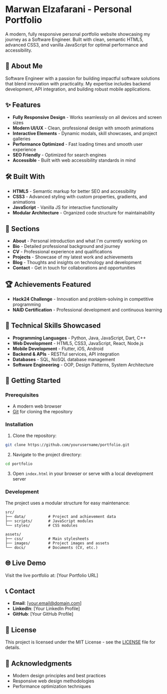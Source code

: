 # Marwan Elzafarani - Personal Portfolio

A modern, fully responsive personal portfolio website showcasing my journey as a Software Engineer. Built with clean, semantic HTML5, advanced CSS3, and vanilla JavaScript for optimal performance and accessibility.

## 🚀 About Me

Software Engineer with a passion for building impactful software solutions that blend innovation with practicality. My expertise includes backend development, API integration, and building robust mobile applications.

## ✨ Features

- **Fully Responsive Design** - Works seamlessly on all devices and screen sizes
- **Modern UI/UX** - Clean, professional design with smooth animations
- **Interactive Elements** - Dynamic modals, skill showcases, and project galleries
- **Performance Optimized** - Fast loading times and smooth user experience
- **SEO Friendly** - Optimized for search engines
- **Accessible** - Built with web accessibility standards in mind

## 🛠️ Built With

- **HTML5** - Semantic markup for better SEO and accessibility
- **CSS3** - Advanced styling with custom properties, gradients, and animations
- **JavaScript** - Vanilla JS for interactive functionality
- **Modular Architecture** - Organized code structure for maintainability

## 📱 Sections

- **About** - Personal introduction and what I'm currently working on
- **Bio** - Detailed professional background and journey
- **CV** - Professional experience and qualifications
- **Projects** - Showcase of my latest work and achievements
- **Blog** - Thoughts and insights on technology and development
- **Contact** - Get in touch for collaborations and opportunities

## 🏆 Achievements Featured

- **Hack24 Challenge** - Innovation and problem-solving in competitive programming
- **NAID Certification** - Professional development and continuous learning

## 🎯 Technical Skills Showcased

- **Programming Languages** - Python, Java, JavaScript, Dart, C++
- **Web Development** - HTML5, CSS3, JavaScript, React, Node.js
- **Mobile Development** - Flutter, iOS, Android
- **Backend & APIs** - RESTful services, API integration
- **Databases** - SQL, NoSQL database management
- **Software Engineering** - OOP, Design Patterns, System Architecture

## 🚀 Getting Started

### Prerequisites

- A modern web browser
- [Git](https://git-scm.com/downloads) for cloning the repository

### Installation

1. Clone the repository:

```bash
git clone https://github.com/yourusername/portfolio.git
```

2. Navigate to the project directory:

```bash
cd portfolio
```

3. Open `index.html` in your browser or serve with a local development server

### Development

The project uses a modular structure for easy maintenance:

```
src/
├── data/          # Project and achievement data
├── scripts/       # JavaScript modules
└── styles/        # CSS modules

assets/
├── css/           # Main stylesheets
├── images/        # Project images and assets
└── docs/          # Documents (CV, etc.)
```

## 🌐 Live Demo

Visit the live portfolio at: [Your Portfolio URL]

## 📞 Contact

- **Email**: [your.email@domain.com]
- **LinkedIn**: [Your LinkedIn Profile]
- **GitHub**: [Your GitHub Profile]

## 📄 License

This project is licensed under the MIT License - see the [LICENSE](LICENSE) file for details.

## 🙏 Acknowledgments

- Modern design principles and best practices
- Responsive web design methodologies
- Performance optimization techniques

